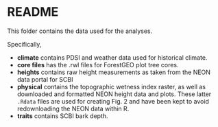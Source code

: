 # README

This folder contains the data used for the analyses.

Specifically,
- **climate** contains PDSI and weather data used for historical climate.
- **core files** has the .rwl files for ForestGEO plot tree cores.
- **heights** contains raw height measurements as taken from the NEON data portal for SCBI
- **physical** contains the topographic wetness index raster, as well as downloaded and formatted NEON height data and plots. These latter `.Rdata` files are used for creating Fig. 2 and have been kept to avoid redownloading the NEON data within R.
- **traits** contains SCBI bark depth.
